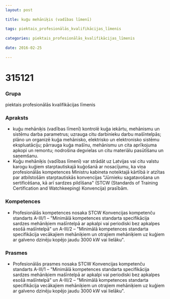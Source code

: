 ```yaml
---
layout: post
    
title: kuģu mehāniķis (vadības līmenī) 
    
tags: piektais_profesionālās_kvalifikācijas_līmenis
    
categories: piektais_profesionālās_kvalifikācijas_līmenis
    
date: 2016-02-25
    
---
```

# 315121

### Grupa
piektais profesionālās kvalifikācijas līmenis

### Apraksts

* kuģu mehāniķis (vadības līmenī) kontrolē kuģa iekārtu, mehānismu un sistēmu darba parametrus; uzrauga citu darbinieku darbu mašīntelpās; plāno un organizē kuģa mehānisko, elektrisko un elektronisko sistēmu ekspluatāciju; pārrauga kuģa mašīnu, mehānismu un cita aprīkojuma apkopi un remontu; nodrošina degvielas un citu materiālu pasūtīšanu un saņemšanu.
* Kuģu mehāniķis (vadības līmenī) var strādāt uz Latvijas vai citu valstu karogu kuģiem starptautiskajā kuģošanā ar nosacījumu, ka viņa profesionālās kompetences Ministru kabineta noteiktajā kārtībā ir atzītas par atbilstošām starptautiskās konvencijas "Jūrnieku sagatavošana un sertificēšana, kā arī sardzes pildīšana" (STCW (Standards of Training Certification and Watchkeeping) Konvencija) prasībām.

### Kompetences

* Profesionālās kompetences nosaka STCW Konvencijas kompetenču standarts A-III/1 – "Minimālā kompetences standarta specifikācija sardzes mehāniķiem mašīntelpā ar apkalpi vai periodiski bez apkalpes esošā mašīntelpā" un A-III/2 – "Minimālā kompetences standarta specifikācija vecākajiem mehāniķiem un otrajiem mehāniķiem uz kuģiem ar galveno dzinēju kopējo jaudu 3000 kW vai lielāku".

### Prasmes 
* Profesionālās prasmes nosaka STCW Konvencijas kompetenču standarts A-III/1 – "Minimālā kompetences standarta specifikācija sardzes mehāniķiem mašīntelpā ar apkalpi vai periodiski bez apkalpes esošā mašīntelpā" un A-III/2 – "Minimālā kompetences standarta specifikācija vecākajiem mehāniķiem un otrajiem mehāniķiem uz kuģiem ar galveno dzinēju kopējo jaudu 3000 kW vai lielāku".